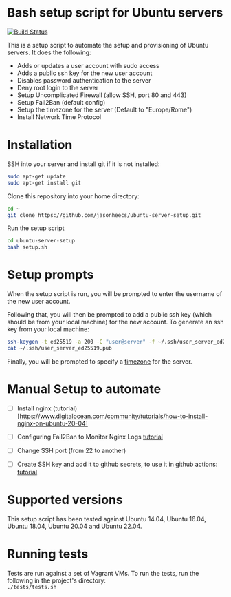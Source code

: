 # Bash setup script for Ubuntu servers
[![Build Status](https://travis-ci.org/jasonheecs/ubuntu-server-setup.svg?branch=master)](https://travis-ci.org/jasonheecs/ubuntu-server-setup)

This is a setup script to automate the setup and provisioning of Ubuntu servers. It does the following:
* Adds or updates a user account with sudo access
* Adds a public ssh key for the new user account
* Disables password authentication to the server
* Deny root login to the server
* Setup Uncomplicated Firewall (allow SSH, port 80 and 443)
* Setup Fail2Ban (default config)
* Setup the timezone for the server (Default to "Europe/Rome")
* Install Network Time Protocol

# Installation
SSH into your server and install git if it is not installed:
```bash
sudo apt-get update
sudo apt-get install git
```

Clone this repository into your home directory:
```bash
cd ~
git clone https://github.com/jasonheecs/ubuntu-server-setup.git
```

Run the setup script
```bash
cd ubuntu-server-setup
bash setup.sh
```

# Setup prompts
When the setup script is run, you will be prompted to enter the username of the new user account. 

Following that, you will then be prompted to add a public ssh key (which should be from your local machine) for the new account. To generate an ssh key from your local machine:
```bash
ssh-keygen -t ed25519 -a 200 -C "user@server" -f ~/.ssh/user_server_ed25519
cat ~/.ssh/user_server_ed25519.pub
```

Finally, you will be prompted to specify a [timezone](https://en.wikipedia.org/wiki/List_of_tz_database_time_zones) for the server. 

# Manual Setup to automate
- [ ] Install nginx (tutorial)[https://www.digitalocean.com/community/tutorials/how-to-install-nginx-on-ubuntu-20-04]
- [ ] Configuring Fail2Ban to Monitor Nginx Logs [tutorial](https://www.digitalocean.com/community/tutorials/how-to-protect-an-nginx-server-with-fail2ban-on-ubuntu-20-04#step-2-configuring-fail2ban-to-monitor-nginx-logs)
- [ ] Change SSH port (from 22 to another)
- [ ] Create SSH key and add it to github secrets, to use it in github actions: [tutorial](https://dev.to/knowbee/how-to-setup-continuous-deployment-of-a-website-on-a-vps-using-github-actions-54im)


# Supported versions
This setup script has been tested against Ubuntu 14.04, Ubuntu 16.04, Ubuntu 18.04, Ubuntu 20.04 and Ubuntu 22.04.

# Running tests
Tests are run against a set of Vagrant VMs. To run the tests, run the following in the project's directory:  
`./tests/tests.sh`
